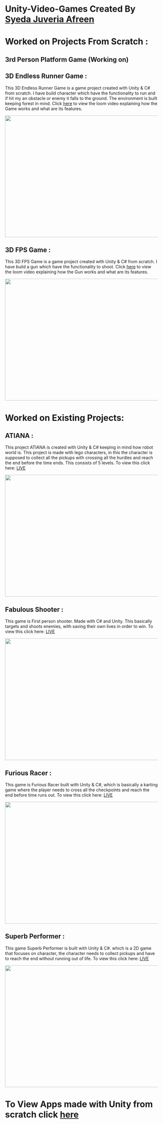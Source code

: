 # Unity-Video-Games  Created By [Syeda Juveria Afreen](https://github.com/sja-thedude) 

# Worked on Projects From Scratch :

## 3rd Person Platform Game (Working on)

## 3D Endless Runner Game :
This 3D Endless Runner Game is a game project created with Unity & C# from scratch. I have build character which have the functionality to run and if hit my an obstacle or enemy it falls to the ground. The environment is built keeping forest in mind. Click [here]() to view the loom video explaining how the Game works and what are its features.

<img src="https://user-images.githubusercontent.com/70269507/186939492-98591096-c63a-47c4-8b11-0114d9ed8586.png" width="800" height="400">

## 3D FPS Game : 
This 3D FPS Game is a game project created with Unity & C# from scratch. I have build a gun which have the functionality to shoot. Click [here](https://www.loom.com/share/f4883c4f01ac4787871f22b960488dd1) to view the loom video explaining how the Gun works and what are its features.

<img src="https://user-images.githubusercontent.com/70269507/186493296-ecb580e0-8286-4da2-bfe0-49224307cde9.png" width="800" height="400">

<!-- ## HyperCasual Game (Working on)

## Survival & Horror Game (Working on)

## Driving & Racing Game (Working on) -->

# Worked on Existing Projects:

## ATIANA :
This project ATIANA is created with Unity & C# keeping in mind how robot world is. This project is made with lego characters, in this the character is supposed to collect all the pickups with crossing all the hurdles and reach the end before the time ends. This consists of 5 levels. To view this click here: [LIVE](https://play.unity.com/mg/lego/webgl-builds-74402)

<img src="https://user-images.githubusercontent.com/70269507/186483724-2f8d692d-fd6d-487a-a14c-0fd8e346a5a8.png" width="800" height="400">

## Fabulous Shooter :
This game is First person shooter. Made with C# and Unity. This basically targets and shoots enemies, with saving their own lives in order to win. To view this click here: [LIVE](https://play.unity.com/mg/fps/webgl-builds-195188)

<img src="https://user-images.githubusercontent.com/70269507/186483864-70bf85fe-70b6-41c9-9108-8c2d02ca9fee.png" width="800" height="400">

## Furious Racer :
This game is Furious Racer built with Unity & C#, which is basically a karting game where the player needs to cross all the checkpoints and reach the end before time runs out. To view this click here: [LIVE](https://play.unity.com/mg/karting/webgl-builds-61939)

<img src="https://user-images.githubusercontent.com/70269507/186483748-28b57f8b-ee1d-4a12-82c8-f469b631383e.png" width="800" height="400">

## Superb Performer :
This game Superb Performer is built with Unity & C#. which is a 2D game that focuses on character, the character needs to collect pickups and have to reach the end without running out of life. To view this click here: [LIVE](https://play.unity.com/mg/2d/webgl-builds-61949)

<img src="https://user-images.githubusercontent.com/70269507/186483829-2a4e5a7b-8586-43d3-9b37-f8b2e19cf9ea.png" width="800" height="400">

# To View Apps made with Unity from scratch click [here](https://github.com/sja-thedude/Unity-Apps)
